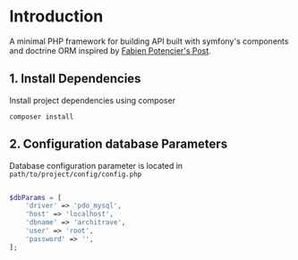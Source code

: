 # Introduction
A minimal PHP framework for building API built with symfony's components and doctrine ORM inspired by
[ Fabien Potencier's Post](http://symfony.com/doc/current/create_framework/index.html).

## 1. Install Dependencies
Install project dependencies using composer
```
composer install
```
## 2. Configuration database Parameters
Database configuration parameter is located in ```path/to/project/config/config.php```
```php

$dbParams = [
    'driver' => 'pdo_mysql',
    'host' => 'localhost',
    'dbname' => 'architrave',
    'user' => 'root',
    'password' => '',
];
